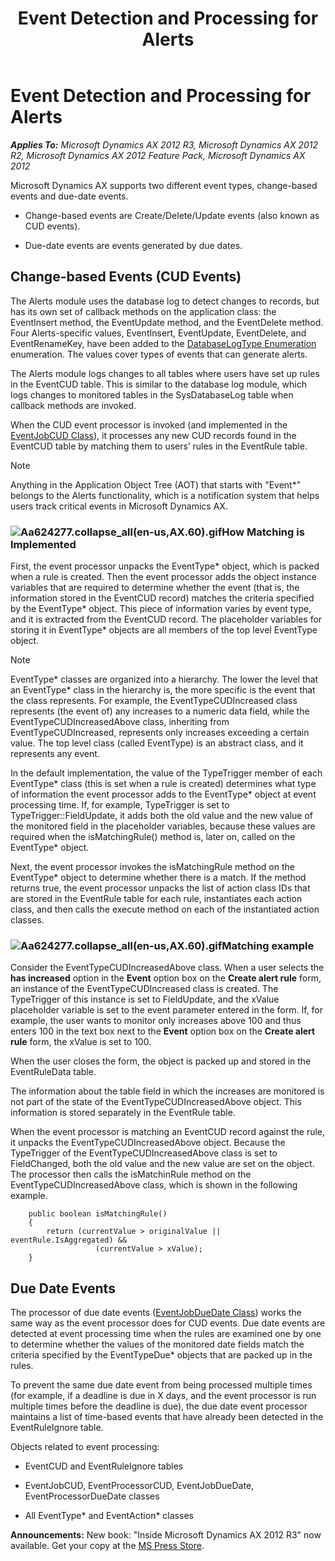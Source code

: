 ﻿---
title: Event Detection and Processing for Alerts
TOCTitle: Event Detection and Processing for Alerts
ms:assetid: 37e0e655-bb7f-43a1-b8ac-3d69f406cb0e
ms:mtpsurl: https://msdn.microsoft.com/en-us/library/Aa624277(v=AX.60)
ms:contentKeyID: 35242822
ms.date: 05/18/2015
mtps_version: v=AX.60
---

# Event Detection and Processing for Alerts 


_**Applies To:** Microsoft Dynamics AX 2012 R3, Microsoft Dynamics AX 2012 R2, Microsoft Dynamics AX 2012 Feature Pack, Microsoft Dynamics AX 2012_

Microsoft Dynamics AX supports two different event types, change-based events and due-date events.

  - Change-based events are Create/Delete/Update events (also known as CUD events).

  - Due-date events are events generated by due dates.

## Change-based Events (CUD Events)

The Alerts module uses the database log to detect changes to records, but has its own set of callback methods on the application class: the EventInsert method, the EventUpdate method, and the EventDelete method. Four Alerts-specific values, EventInsert, EventUpdate, EventDelete, and EventRenameKey, have been added to the [DatabaseLogType Enumeration](https://msdn.microsoft.com/en-us/library/gg882103\(v=ax.60\)) enumeration. The values cover types of events that can generate alerts.

The Alerts module logs changes to all tables where users have set up rules in the EventCUD table. This is similar to the database log module, which logs changes to monitored tables in the SysDatabaseLog table when callback methods are invoked.

When the CUD event processor is invoked (and implemented in the [EventJobCUD Class](https://msdn.microsoft.com/en-us/library/gg743966\(v=ax.60\))), it processes any new CUD records found in the EventCUD table by matching them to users’ rules in the EventRule table.


> [!NOTE]
> <P>Anything in the Application Object Tree (AOT) that starts with "Event*" belongs to the Alerts functionality, which is a notification system that helps users track critical events in Microsoft Dynamics AX.</P>



### ![Aa624277.collapse\_all(en-us,AX.60).gif](images/Gg863931.collapse_all(en-us,AX.60).gif "Aa624277.collapse_all(en-us,AX.60).gif")How Matching is Implemented

First, the event processor unpacks the EventType\* object, which is packed when a rule is created. Then the event processor adds the object instance variables that are required to determine whether the event (that is, the information stored in the EventCUD record) matches the criteria specified by the EventType\* object. This piece of information varies by event type, and it is extracted from the EventCUD record. The placeholder variables for storing it in EventType\* objects are all members of the top level EventType object.


> [!NOTE]
> <P>EventType* classes are organized into a hierarchy. The lower the level that an EventType* class in the hierarchy is, the more specific is the event that the class represents. For example, the EventTypeCUDIncreased class represents (the event of) any increases to a numeric data field, while the EventTypeCUDIncreasedAbove class, inheriting from EventTypeCUDIncreased, represents only increases exceeding a certain value. The top level class (called EventType) is an abstract class, and it represents any event.</P>



In the default implementation, the value of the TypeTrigger member of each EventType\* class (this is set when a rule is created) determines what type of information the event processor adds to the EventType\* object at event processing time. If, for example, TypeTrigger is set to TypeTrigger::FieldUpdate, it adds both the old value and the new value of the monitored field in the placeholder variables, because these values are required when the isMatchingRule() method is, later on, called on the EventType\* object.

Next, the event processor invokes the isMatchingRule method on the EventType\* object to determine whether there is a match. If the method returns true, the event processor unpacks the list of action class IDs that are stored in the EventRule table for each rule, instantiates each action class, and then calls the execute method on each of the instantiated action classes.

### ![Aa624277.collapse\_all(en-us,AX.60).gif](images/Gg863931.collapse_all(en-us,AX.60).gif "Aa624277.collapse_all(en-us,AX.60).gif")Matching example

Consider the EventTypeCUDIncreasedAbove class. When a user selects the **has increased** option in the **Event** option box on the **Create alert rule** form, an instance of the EventTypeCUDIncreased class is created. The TypeTrigger of this instance is set to FieldUpdate, and the xValue placeholder variable is set to the event parameter entered in the form. If, for example, the user wants to monitor only increases above 100 and thus enters 100 in the text box next to the **Event** option box on the **Create alert rule** form, the xValue is set to 100.

When the user closes the form, the object is packed up and stored in the EventRuleData table.

The information about the table field in which the increases are monitored is not part of the state of the EventTypeCUDIncreasedAbove object. This information is stored separately in the EventRule table.

When the event processor is matching an EventCUD record against the rule, it unpacks the EventTypeCUDIncreasedAbove object. Because the TypeTrigger of the EventTypeCUDIncreasedAbove class is set to FieldChanged, both the old value and the new value are set on the object. The processor then calls the isMatchinRule method on the EventTypeCUDIncreasedAbove class, which is shown in the following example.
```X++  
    public boolean isMatchingRule()
    {
        return (currentValue > originalValue || eventRule.IsAggregated) &&
                   (currentValue > xValue);
    }
```
## Due Date Events

The processor of due date events ([EventJobDueDate Class](https://msdn.microsoft.com/en-us/library/gg759385\(v=ax.60\))) works the same way as the event processor does for CUD events. Due date events are detected at event processing time when the rules are examined one by one to determine whether the values of the monitored date fields match the criteria specified by the EventTypeDue\* objects that are packed up in the rules.

To prevent the same due date event from being processed multiple times (for example, if a deadline is due in X days, and the event processor is run multiple times before the deadline is due), the due date event processor maintains a list of time-based events that have already been detected in the EventRuleIgnore table.

Objects related to event processing:

  - EventCUD and EventRuleIgnore tables

  - EventJobCUD, EventProcessorCUD, EventJobDueDate, EventProcessorDueDate classes

  - All EventType\* and EventAction\* classes

  
**Announcements:** New book: "Inside Microsoft Dynamics AX 2012 R3" now available. Get your copy at the [MS Press Store](https://www.microsoftpressstore.com/store/inside-microsoft-dynamics-ax-2012-r3-9780735685109).

